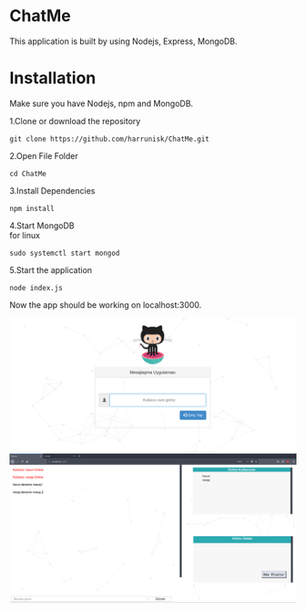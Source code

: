 # ChatMe
This application is built by using Nodejs, Express, MongoDB.

# Installation
Make sure you have Nodejs, npm and MongoDB.  

1.Clone or download the repository 
~~~
git clone https://github.com/harrunisk/ChatMe.git
~~~
2.Open File Folder
~~~
cd ChatMe
~~~
3.Install Dependencies
~~~
npm install
~~~
4.Start MongoDB  
for linux
~~~
sudo systemctl start mongod
~~~
5.Start the application
~~~
node index.js
~~~
Now the app should be working on localhost:3000.

![Work](https://raw.githubusercontent.com/harrunisk/ChatMe/master/Login.png)  
![Work2](https://raw.githubusercontent.com/harrunisk/ChatMe/master/menu.png)
